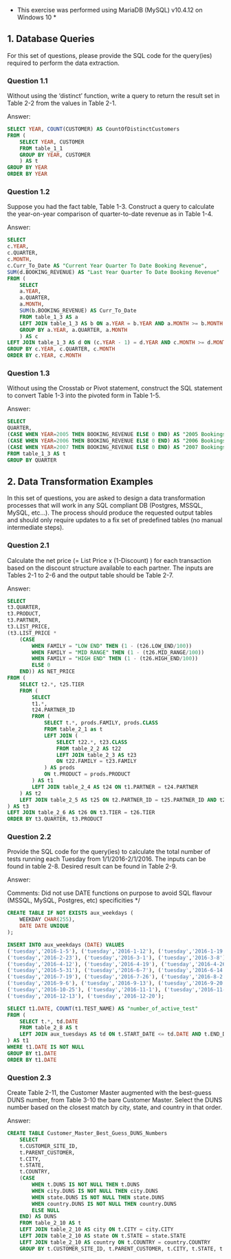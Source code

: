 * This exercise was performed using MariaDB (MySQL) v10.4.12 on Windows 10 *

## 1. Database Queries

For this set of questions, please provide the SQL code for the query(ies) required to perform the data extraction.

### Question 1.1

Without using the ‘distinct’ function, write a query to return the result set in Table 2-2 from the values in Table 2-1.

Answer:
```SQL
SELECT YEAR, COUNT(CUSTOMER) AS CountOfDistinctCustomers
FROM (
	SELECT YEAR, CUSTOMER
	FROM table_1_1
	GROUP BY YEAR, CUSTOMER
	) AS t
GROUP BY YEAR
ORDER BY YEAR
```

### Question 1.2

Suppose you had the fact table, Table 1-3. Construct a query to calculate the year-on-year comparison of quarter-to-date revenue as in Table 1-4.

Answer:
```SQL
SELECT
c.YEAR,
c.QUARTER,
c.MONTH,
c.Curr_To_Date AS "Current Year Quarter To Date Booking Revenue",
SUM(d.BOOKING_REVENUE) AS "Last Year Quarter To Date Booking Revenue"
FROM (
	SELECT
	a.YEAR,
	a.QUARTER,
	a.MONTH,
	SUM(b.BOOKING_REVENUE) AS Curr_To_Date
	FROM table_1_3 AS a
	LEFT JOIN table_1_3 AS b ON a.YEAR = b.YEAR AND a.MONTH >= b.MONTH AND a.QUARTER = b.QUARTER
	GROUP BY a.YEAR, a.QUARTER, a.MONTH
	) AS c
LEFT JOIN table_1_3 AS d ON (c.YEAR - 1) = d.YEAR AND c.MONTH >= d.MONTH AND c.QUARTER = d.QUARTER
GROUP BY c.YEAR, c.QUARTER, c.MONTH
ORDER BY c.YEAR, c.MONTH
```

### Question 1.3

Without using the Crosstab or Pivot statement, construct the SQL statement to convert Table 1-3 into the pivoted form in Table 1-5.

Answer:
```SQL
SELECT
QUARTER,
(CASE WHEN YEAR=2005 THEN BOOKING_REVENUE ELSE 0 END) AS "2005 Bookings",
(CASE WHEN YEAR=2006 THEN BOOKING_REVENUE ELSE 0 END) AS "2006 Bookings",
(CASE WHEN YEAR=2007 THEN BOOKING_REVENUE ELSE 0 END) AS "2007 Bookings"
FROM table_1_3 AS t
GROUP BY QUARTER
```
## 2. Data Transformation Examples

In this set of questions, you are asked to design a data transformation processes that will work in any SQL compliant DB (Postgres, MSSQL, MySQL, etc…). The process should produce the requested output tables and should only require updates to a fix set of predefined tables (no manual intermediate steps).

### Question 2.1

Calculate the net price (= List Price x (1-Discount) ) for each transaction based on the discount structure available to each partner.  The inputs are Tables 2-1 to 2-6 and the output table should be Table 2-7.

Answer:
```SQL
SELECT 
t3.QUARTER,
t3.PRODUCT,
t3.PARTNER,
t3.LIST_PRICE,
(t3.LIST_PRICE * 
	(CASE 
		WHEN FAMILY = "LOW END" THEN (1 - (t26.LOW_END/100))
		WHEN FAMILY = "MID RANGE" THEN (1 - (t26.MID_RANGE/100))
		WHEN FAMILY = "HIGH END" THEN (1 - (t26.HIGH_END/100))
		ELSE 0
	END)) AS NET_PRICE
FROM (
	SELECT t2.*, t25.TIER
	FROM (
		SELECT 
		t1.*, 
		t24.PARTNER_ID
		FROM (
			SELECT t.*, prods.FAMILY, prods.CLASS
			FROM table_2_1 as t
			LEFT JOIN (
				SELECT t22.*, t23.CLASS
				FROM table_2_2 AS t22 
				LEFT JOIN table_2_3 AS t23 
				ON t22.FAMILY = t23.FAMILY
			) AS prods
			ON t.PRODUCT = prods.PRODUCT
		) AS t1
		LEFT JOIN table_2_4 AS t24 ON t1.PARTNER = t24.PARTNER
	) AS t2
	LEFT JOIN table_2_5 AS t25 ON t2.PARTNER_ID = t25.PARTNER_ID AND t2.CLASS = t25.CLASS
) AS t3
LEFT JOIN table_2_6 AS t26 ON t3.TIER = t26.TIER
ORDER BY t3.QUARTER, t3.PRODUCT
```

### Question 2.2

Provide the SQL code for the query(ies) to calculate the total number of tests running each Tuesday from 1/1/2016-2/1/2016. The inputs can be found in table 2-8. Desired result can be found in Table 2-9.

Answer:

Comments: Did not use DATE functions on purpose to avoid SQL flavour (MSSQL, MySQL, Postgres, etc) specificities */

```SQL
CREATE TABLE IF NOT EXISTS aux_weekdays (
	WEEKDAY CHAR(255),
	DATE DATE UNIQUE
);

INSERT INTO aux_weekdays (DATE) VALUES 
('tuesday','2016-1-5'), ('tuesday','2016-1-12'), ('tuesday','2016-1-19'), ('tuesday','2016-1-26'), ('tuesday','2016-2-2'), ('tuesday','2016-2-9'), ('tuesday','2016-2-16'),
('tuesday','2016-2-23'), ('tuesday','2016-3-1'), ('tuesday','2016-3-8'), ('tuesday','2016-3-15'), ('tuesday','2016-3-22'), ('tuesday','2016-3-29'), ('tuesday','2016-4-5'),
('tuesday','2016-4-12'), ('tuesday','2016-4-19'), ('tuesday','2016-4-26'), ('tuesday','2016-5-3'), ('tuesday','2016-5-10'), ('tuesday','2016-5-17'), ('tuesday','2016-5-24'),
('tuesday','2016-5-31'), ('tuesday','2016-6-7'), ('tuesday','2016-6-14'), ('tuesday','2016-6-21'), ('tuesday','2016-6-28'), ('tuesday','2016-7-5'), ('tuesday','2016-7-12'),
('tuesday','2016-7-19'), ('tuesday','2016-7-26'), ('tuesday','2016-8-2'), ('tuesday','2016-8-9'), ('tuesday','2016-8-16'), ('tuesday','2016-8-23'), ('tuesday','2016-8-30'),
('tuesday','2016-9-6'), ('tuesday','2016-9-13'), ('tuesday','2016-9-20'), ('tuesday','2016-9-27'), ('tuesday','2016-10-4'), ('tuesday','2016-10-11'), ('tuesday','2016-10-18'),
('tuesday','2016-10-25'), ('tuesday','2016-11-1'), ('tuesday','2016-11-8'), ('tuesday','2016-11-15'), ('tuesday','2016-11-22'), ('tuesday','2016-11-29'), ('tuesday','2016-12-6'),
('tuesday','2016-12-13'), ('tuesday','2016-12-20');

SELECT t1.DATE, COUNT(t1.TEST_NAME) AS "number_of_active_test"
FROM (
	SELECT t.*, td.DATE
	FROM table_2_8 AS t
	LEFT JOIN aux_tuesdays AS td ON t.START_DATE <= td.DATE AND t.END_DATE >= td.DATE AND td.WEEKDAY = "tuesday"
) AS t1
WHERE t1.DATE IS NOT NULL
GROUP BY t1.DATE
ORDER BY t1.DATE
```

### Question 2.3

Create Table 2-11, the Customer Master augmented with the best-guess DUNS number, from Table 3-10 the bare Customer Master. Select the DUNS number based on the closest match by city, state, and country in that order.

Answer:
```SQL
CREATE TABLE Customer_Master_Best_Guess_DUNS_Numbers
	SELECT 
	t.CUSTOMER_SITE_ID,
	t.PARENT_CUSTOMER,
	t.CITY,
	t.STATE,
	t.COUNTRY,
	(CASE 
		WHEN t.DUNS IS NOT NULL THEN t.DUNS
		WHEN city.DUNS IS NOT NULL THEN city.DUNS
		WHEN state.DUNS IS NOT NULL THEN state.DUNS
		WHEN country.DUNS IS NOT NULL THEN country.DUNS
		ELSE NULL
	END) AS DUNS
	FROM table_2_10 AS t
	LEFT JOIN table_2_10 AS city ON t.CITY = city.CITY
	LEFT JOIN table_2_10 AS state ON t.STATE = state.STATE
	LEFT JOIN table_2_10 AS country ON t.COUNTRY = country.COUNTRY
	GROUP BY t.CUSTOMER_SITE_ID, t.PARENT_CUSTOMER, t.CITY, t.STATE, t.COUNTRY
```
